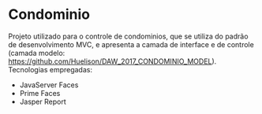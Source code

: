# Condominio

Projeto utilizado para o controle de condominios, que se utiliza do padrão de desenvolvimento MVC, 
e apresenta a camada de interface e de controle (camada modelo: https://github.com/Huelison/DAW_2017_CONDOMINIO_MODEL).
Tecnologias empregadas: 
- JavaServer Faces 
- Prime Faces
- Jasper Report
